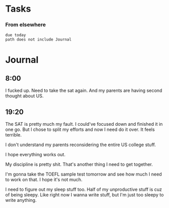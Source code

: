 # Tasks
### From elsewhere
```tasks
due today
path does not include Journal
```
# Journal
## 8:00
I fucked up. Need to take the sat again. And my parents are having second thought about US.

## 19:20
The SAT is pretty much my fault. I could've focused down and finished it in one go. But I chose to split my efforts and now I need do it over. It feels terrible.

I don't understand my parents reconsidering the entire US college stuff.

I hope everything works out.

My discipline is pretty shit. That's another thing I need to get together.

I'm gonna take the TOEFL sample test tomorrow and see how much I need to work on that. I hope it's not much.

I need to figure out my sleep stuff too. Half of my unproductive stuff is cuz of being sleepy. Like right now I wanna write stuff, but I'm just too sleepy to write anything.